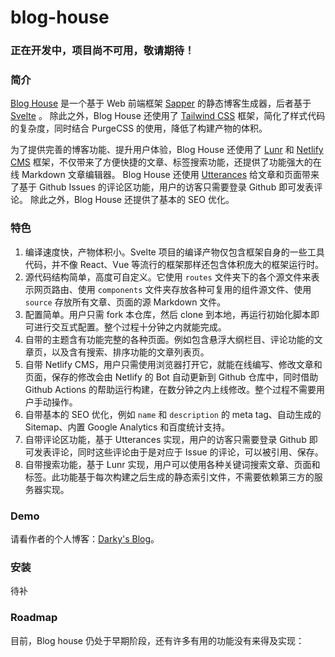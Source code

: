# blog-house

### 正在开发中，项目尚不可用，敬请期待！

### 简介

[Blog House](https://github.com/blog-house/blog-house) 是一个基于 Web 前端框架 [Sapper](https://sapper.svelte.dev/) 的静态博客生成器，后者基于 [Svelte](https://svelte.dev/) 。
除此之外，Blog House 还使用了 [Tailwind CSS](https://tailwindcss.com/) 框架，简化了样式代码的复杂度，同时结合 PurgeCSS 的使用，降低了构建产物的体积。

为了提供完善的博客功能、提升用户体验，Blog House 还使用了 [Lunr](https://lunrjs.com/) 和 [Netlify CMS](https://www.netlifycms.org/) 框架，不仅带来了方便快捷的文章、标签搜索功能，还提供了功能强大的在线 Markdown 文章编辑器。
Blog House 还使用 [Utterances](https://utteranc.es/) 给文章和页面带来了基于 Github Issues 的评论区功能，用户的访客只需要登录 Github 即可发表评论。
除此之外，Blog House 还提供了基本的 SEO 优化。

### 特色

1. 编译速度快，产物体积小。Svelte 项目的编译产物仅包含框架自身的一些工具代码，并不像 React、Vue 等流行的框架那样还包含体积庞大的框架运行时。
2. 源代码结构简单，高度可自定义。它使用 `routes` 文件夹下的各个源文件来表示网页路由、使用 `components` 文件夹存放各种可复用的组件源文件、使用 `source` 存放所有文章、页面的源 Markdown 文件。
3. 配置简单。用户只需 fork 本仓库，然后 clone 到本地，再运行初始化脚本即可进行交互式配置。整个过程十分钟之内就能完成。
4. 自带的主题含有功能完整的各种页面。例如包含悬浮大纲栏目、评论功能的文章页，以及含有搜索、排序功能的文章列表页。
5. 自带 Netlify CMS，用户只需使用浏览器打开它，就能在线编写、修改文章和页面，保存的修改会由 Netlify 的 Bot 自动更新到 Github 仓库中，同时借助 Github Actions 的帮助运行构建，在数分钟之内上线修改。整个过程不需要用户手动操作。
6. 自带基本的 SEO 优化，例如 `name` 和 `description` 的 meta tag、自动生成的 Sitemap、内置 Google Analytics 和百度统计支持。
7. 自带评论区功能，基于 Utterances 实现，用户的访客只需要登录 Github 即可发表评论，同时这些评论由于是对应于 Issue 的评论，可以被引用、保存。
8. 自带搜索功能，基于 Lunr 实现，用户可以使用各种关键词搜索文章、页面和标签。此功能基于每次构建之后生成的静态索引文件，不需要依赖第三方的服务器实现。

### Demo

请看作者的个人博客：[Darky's Blog](https://darkyzhou.net)。

### 安装

待补

### Roadmap

目前，Blog house 仍处于早期阶段，还有许多有用的功能没有来得及实现：
